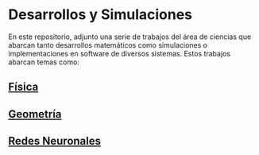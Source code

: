 # Desarrollos y Simulaciones

En este repositorio, adjunto una serie de trabajos del área de ciencias que abarcan tanto desarrollos matemáticos como simulaciones o implementaciones en software de diversos sistemas. Estos trabajos abarcan temas como:

## [Física](Fisica/Fisica.md)
## [Geometría](Geometria/Geometria.md)
## [Redes Neuronales](RedesNeuronales/RedesNeuronales.md)
